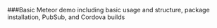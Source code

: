 ###Basic Meteor demo including basic usage and structure, package installation, PubSub, and Cordova builds